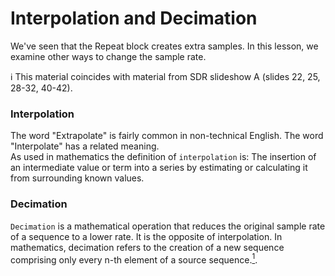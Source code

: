 # Interpolation and Decimation

We've seen that the Repeat block creates extra samples. In this lesson, we examine other ways to change the sample rate.

ℹ️ This material coincides with material from SDR slideshow A (slides 22, 25, 28-32, 40-42).

### Interpolation

The word "Extrapolate" is fairly common in non-technical English. The word "Interpolate" has a related meaning.  
As used in mathematics the definition of `interpolation` is: The insertion of an intermediate value or term into a series by estimating or calculating it from surrounding known values.

### Decimation

`Decimation` is a mathematical operation that reduces the original sample rate of a sequence to a lower rate. It is the opposite of interpolation. In mathematics, decimation refers to the creation of a new sequence comprising only every n-th element of a source sequence.[<sup>1</sup>](https://www.mathworks.com/help/signal/ref/decimate.html).




<!-- <details><summary>Info: code that was used to generate this graph: </summary></details> -->
